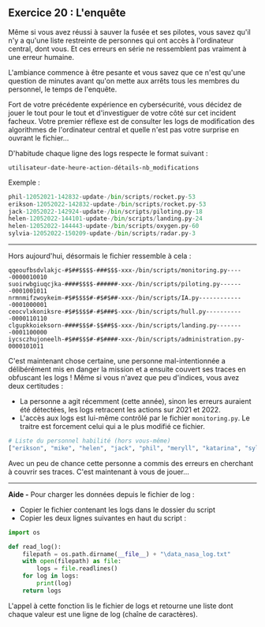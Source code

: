 ## Exercice 20 : L'enquête

Même si vous avez réussi à sauver la fusée et ses pilotes, vous savez qu'il n'y a qu'une liste restreinte de personnes qui ont accès à l'ordinateur central, dont vous. Et ces erreurs en série ne ressemblent pas vraiment à une erreur humaine.

L'ambiance commence à être pesante et vous savez que ce n'est qu'une question de minutes avant qu'on mette aux arrêts tous les membres du personnel, le temps de l'enquête.

Fort de votre précédente expérience en cybersécurité, vous décidez de jouer le tout pour le tout et d'investiguer de votre côté sur cet incident facheux. Votre premier réflexe est de consulter les logs de modification des algorithmes de l'ordinateur central et quelle n'est pas votre surprise en ouvrant le fichier...

D'habitude chaque ligne des logs respecte le format suivant :

`utilisateur-date-heure-action-détails-nb_modifications`

Exemple :

```python
phil-12052021-142832-update-/bin/scripts/rocket.py-53
erikson-12052022-142832-update-/bin/scripts/rocket.py-53
jack-12052022-142924-update-/bin/scripts/piloting.py-18
helen-12052022-144101-update-/bin/scripts/landing.py-24
helen-12052022-144443-update-/bin/scripts/oxygen.py-60
sylvia-12052022-150209-update-/bin/scripts/radar.py-3
```

---

Hors aujourd'hui, désormais le fichier ressemble à cela :

```text
qqeoufbsdvlakjc-#$##$$$$-###$$$-xxx-/bin/scripts/monitoring.py-----0000010010
suoirwbgiuqcjka-####$$$$-######-xxx-/bin/scripts/piloting.py-------0001001011
nrmnmifzwoykeim-#$#$$$$#-#$#$##-xxx-/bin/scripts/IA.py-------------0001000001
ceocvlxkoniksre-#$#$$$$#-#$###$-xxx-/bin/scripts/hull.py-----------0000110110
clgupkkoieksorn-####$$$#-$$##$$-xxx-/bin/scripts/landing.py--------0001100000
iycsczhujoneelh-#$##$$$#-#$####-xxx-/bin/scripts/administration.py-0000101011
```

C'est maintenant chose certaine, une personne mal-intentionnée a délibérément mis en danger la mission et a ensuite couvert ses traces en obfuscant les logs ! Même si vous n'avez que peu d'indices, vous avez deux certitudes :

- La personne a agit récemment (cette année), sinon les erreurs auraient été détectées, les logs retracent les actions sur 2021 et 2022.
- L'accès aux logs est lui-même contrôlé par le fichier ``monitoring.py``. Le traitre est forcement celui qui a le plus modifié ce fichier.

```python
# Liste du personnel habilité (hors vous-même)
["erikson", "mike", "helen", "jack", "phil", "meryll", "katarina", "sylvia"]
```

Avec un peu de chance cette personne a commis des erreurs en cherchant à couvrir ses traces. C'est maintenant à vous de jouer...

---

**Aide -** Pour charger les données depuis le fichier de log : 

- Copier le fichier contenant les logs dans le dossier du script
- Copier les deux lignes suivantes en haut du script :

```python
import os

def read_log():
    filepath = os.path.dirname(__file__) + "\data_nasa_log.txt"
    with open(filepath) as file:
        logs = file.readlines()
    for log in logs:
        print(log)
    return logs
```

L'appel à cette fonction lis le fichier de logs et retourne une liste dont chaque valeur est une ligne de log (chaîne de caractères).